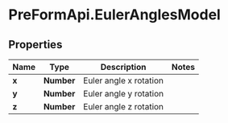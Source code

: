 # PreFormApi.EulerAnglesModel

## Properties

Name | Type | Description | Notes
------------ | ------------- | ------------- | -------------
**x** | **Number** | Euler angle x rotation | 
**y** | **Number** | Euler angle y rotation | 
**z** | **Number** | Euler angle z rotation | 


